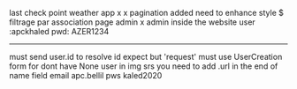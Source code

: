 last check point 
weather app x x
pagination added need to enhance style $
filtrage par association page admin x
admin inside the website 
user :apckhaled
pwd: AZER1234




--------
must send user.id to resolve id expect but 'request'
must use UserCreation form for dont have None user
in img srs you need to add .url in the end of name field
email apc.bellil pws kaled2020
